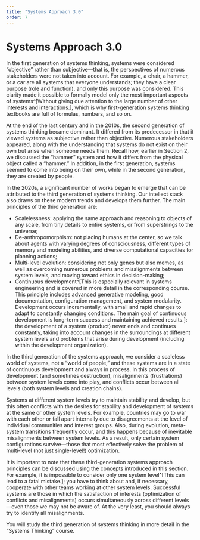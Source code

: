 ```yaml
---
title: "Systems Approach 3.0"
order: 7
---
```


# Systems Approach 3.0

In the first generation of systems thinking, systems were considered “objective” rather than subjective—that is, the perspectives of numerous stakeholders were not taken into account. For example, a chair, a hammer, or a car are all systems that everyone understands; they have a clear purpose (role and function), and only this purpose was considered. This clarity made it possible to formally model only the most important aspects of systems^[Without giving due attention to the large number of other interests and interactions.], which is why first-generation systems thinking textbooks are full of formulas, numbers, and so on.

At the end of the last century and in the 2010s, the second generation of systems thinking became dominant. It differed from its predecessor in that it viewed systems as subjective rather than objective. Numerous stakeholders appeared, along with the understanding that systems do not exist on their own but arise when someone needs them. Recall how, earlier in Section 2, we discussed the “hammer” system and how it differs from the physical object called a “hammer.” In addition, in the first generation, systems seemed to come into being on their own, while in the second generation, they are created by people.

In the 2020s, a significant number of works began to emerge that can be attributed to the third generation of systems thinking. Our intellect stack also draws on these modern trends and develops them further. The main principles of the third generation are:

* Scalelessness: applying the same approach and reasoning to objects of any scale, from tiny details to entire systems, or from superstrings to the universe;
* De-anthropomorphism: not placing humans at the center, so we talk about agents with varying degrees of consciousness, different types of memory and modeling abilities, and diverse computational capacities for planning actions;
* Multi-level evolution: considering not only genes but also memes, as well as overcoming numerous problems and misalignments between system levels, and moving toward ethics in decision-making;
* Continuous development^[This is especially relevant in systems engineering and is covered in more detail in the corresponding course. This principle includes advanced generative modeling, good documentation, configuration management, and system modularity. Development occurs incrementally, with small and rapid changes to adapt to constantly changing conditions. The main goal of continuous development is long-term success and maintaining achieved results.]: the development of a system (product) never ends and continues constantly, taking into account changes in the surroundings at different system levels and problems that arise during development (including within the development organization).

In the third generation of the systems approach, we consider a scaleless world of systems, not a “world of people,” and these systems are in a state of continuous development and always in process. In this process of development (and sometimes destruction), misalignments (frustrations) between system levels come into play, and conflicts occur between all levels (both system levels and creation chains).

Systems at different system levels try to maintain stability and develop, but this often conflicts with the desires for stability and development of systems at the same or other system levels. For example, countries may go to war with each other or fall apart internally due to disagreements at the level of individual communities and interest groups. Also, during evolution, meta-system transitions frequently occur, and this happens because of inevitable misalignments between system levels. As a result, only certain system configurations survive—those that most effectively solve the problem of multi-level (not just single-level!) optimization.

It is important to note that these third-generation systems approach principles can be discussed using the concepts introduced in this section. For example, it is impossible to consider only one system level^[This can lead to a fatal mistake.]; you have to think about and, if necessary, cooperate with other teams working at other system levels. Successful systems are those in which the satisfaction of interests (optimization of conflicts and misalignments) occurs simultaneously across different levels—even those we may not be aware of. At the very least, you should always try to identify all misalignments.

You will study the third generation of systems thinking in more detail in the “Systems Thinking” course.